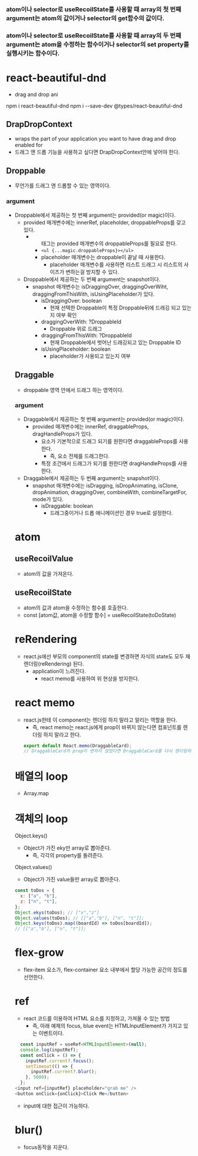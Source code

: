 ### atom이나 selector로 useRecoilState를 사용할 때 array의 첫 번째 argument는 atom의 값이거나 selector의 get함수의 값이다.

### atom이나 selector로 useRecoilState를 사용할 때 array의 두 번째 argument는 atom을 수정하는 함수이거나 selector의 set property를 실행시키는 함수이다.

# react-beautiful-dnd

- drag and drop ani

npm i react-beautiful-dnd
npm i --save-dev @types/react-beautiful-dnd

## DrapDropContext

- wraps the part of your application you want to have drag and drop enabled for
- 드래그 앤 드롭 기능을 사용하고 싶다면 DrapDropContext안에 넣어야 한다.

## Droppable

- 무언가를 드래그 앤 드롭할 수 있는 영역이다.

### argument

- Droppable에서 제공하는 첫 번째 argument는 provided(or magic)이다.
  - provided 매개변수에는 innerRef, placeholder, droppableProps를 갖고 있다.
    - <ul>태그는 provided 매개변수의 droppableProps를 필요로 한다.
    - `<ul {...magic.droppableProps}></ul>`
    - placeholder 매개변수는 droppable이 끝날 때 사용한다.
      - placeholder 매개변수를 사용하면 리스트 드래그 시 리스트의 사이즈가 변하는걸 방지할 수 있다.
- Droppable에서 제공하는 두 번째 argument는 snapshot이다.
  - snapshot 매개변수는 isDraggingOver, draggingOverWiht, draggingFromThisWith, isUsingPlaceholder가 있다.
    - isDraggingOver: boolean
      - 현재 선택한 Droppable이 특정 Droppable뒤에 드래깅 되고 있는지 여부 확인
    - draggingOverWith: ?DroppableId
      - Droppable 위로 드래그
    - draggingFromThisWith: ?DroppableId
      - 현재 Droppable에서 벗어난 드래깅되고 있는 Droppable ID
    - isUsingPlaceholder: boolean
      - placeholder가 사용되고 있는지 여부

## Draggable

- droppable 영역 안에서 드래그 하는 영역이다.

### argument

- Draggable에서 제공하는 첫 번째 argument는 provided(or magic)이다.
  - provided 매개변수에는 innerRef, draggableProps, dragHandleProps가 있다.
    - 요소가 기본적으로 드래그 되기를 원한다면 draggableProps를 사용한다.
      - 즉, 요소 전체를 드래그한다.
    - 특정 조건에서 드래그가 되기를 원한다면 dragHandleProps를 사용한다.
- Draggable에서 제공하는 두 번째 argument는 snapshot이다.
  - snapshot 매개변수에는 isDragging, isDropAnimating, isClone, dropAnimation, draggingOver, combineWith, combineTargetFor, mode가 있다.
    - isDraggable: boolean
      - 드래그중이거나 드롭 애니메이션인 경우 true로 설정한다.

# atom

## useRecoilValue

- atom의 값을 가져온다.

## useRecoilState

- atom의 값과 atom을 수정하는 함수를 호출한다.
- const [atom값, atom을 수정할 함수] = useRecoilState(toDoState)

# reRendering

- react.js에선 부모의 component의 state를 변경하면 자식의 state도 모두 재렌더링(reRendering) 된다.
  - application이 느려진다.
    - react memo를 사용하여 위 현상을 방지한다.

# react memo

- react.js한테 이 component는 렌더링 하지 말라고 알리는 역할을 한다.
  - 즉, react memo는 react.js에게 prop이 바뀌지 않는다면 컴포넌트를 렌더링 하지 말라고 한다.
  ```js
  export default React.memo(DraggableCard);
  // DraggableCard의 prop이 변하지 않았다면 DraggableCard를 다시 렌더링하지 않는다.
  ```

# 배열의 loop

- Array.map

# 객체의 loop

Object.keys()

- Object가 가진 eky만 array로 뽑아준다.
  - 즉, 각각의 property를 돌려준다.

Object.values()

- Object가 가진 value들만 array로 뽑아준다.

```js
const toDos = {
  x: ["a", "b"],
  z: ["n", "t"],
};
Object.ekys(toDos); // ["x","z"]
Object.values(toDos); // [["a","b"], ["n", "t"]];
Object.keys(toDos).map((boardId) => toDos[boardId]);
// [["a","b"], ["n", "t"]];
```

# flex-grow

- flex-item 요소가, flex-container 요소 내부에서 할당 가능한 공간의 정도를 선언한다.

# ref

- react 코드를 이용하여 HTML 요소를 지정하고, 가져올 수 있는 방법
  - 즉, 아래 예제의 focus, blue event는 HTMLInputElement가 가지고 있는 이벤트이다.

```js
  const inputRef = useRef<HTMLInputElement>(null);
  console.log(inputRef);
  const onClick = () => {
    inputRef.current?.focus();
    setTimeout(() => {
      inputRef.current?.blur();
    }, 5000);
  };
<input ref={inputRef} placeholder="grab me" />
<button onClick={onClick}>Click Me</button>
```

- input에 대한 접근이 가능하다.

# blur()

- focus동작을 지운다.
